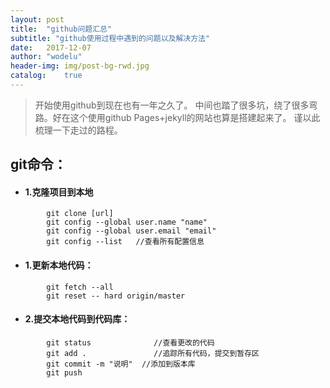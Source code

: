 ```yaml
---
layout:	post
title:	"github问题汇总"
subtitle: "github使用过程中遇到的问题以及解决方法"
date:	2017-12-07
author:	"wodelu"
header-img: img/post-bg-rwd.jpg
catalog:	true
---
```


> 开始使用github到现在也有一年之久了。
> 中间也踏了很多坑，绕了很多弯路。好在这个使用github Pages+jekyll的网站也算是搭建起来了。
> 谨以此梳理一下走过的路程。


## git命令：

- #### 1.克隆项目到本地
	
```
		git clone [url]	
		git config --global user.name "name"
		git config --global user.email "email"
		git config --list	//查看所有配置信息

```

- #### 1.更新本地代码：

```
		git fetch --all
	    git reset -- hard origin/master
```

- #### 2.提交本地代码到代码库：

```	
 	    git status 				//查看更改的代码
 	    git add . 				//追踪所有代码，提交到暂存区 
 	    git commit -m "说明" 	//添加到版本库
 	    git push
```